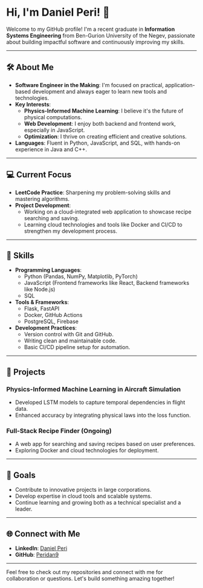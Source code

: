 # Hi, I'm Daniel Peri! 👋

Welcome to my GitHub profile! I'm a recent graduate in **Information Systems Engineering** from Ben-Gurion University of the Negev, passionate about building impactful software and continuously improving my skills.

---

## 🛠️ About Me

- **Software Engineer in the Making**: I'm focused on practical, application-based development and always eager to learn new tools and technologies.
- **Key Interests**:
  - **Physics-Informed Machine Learning**: I believe it's the future of physical computations.
  - **Web Development**: I enjoy both backend and frontend work, especially in JavaScript.
  - **Optimization**: I thrive on creating efficient and creative solutions.
- **Languages**: Fluent in Python, JavaScript, and SQL, with hands-on experience in Java and C++.

---

## 💻 Current Focus

- **LeetCode Practice**: Sharpening my problem-solving skills and mastering algorithms.
- **Project Development**:
  - Working on a cloud-integrated web application to showcase recipe searching and saving.
  - Learning cloud technologies and tools like Docker and CI/CD to strengthen my development process.

---

## 🌟 Skills

- **Programming Languages**:
  - Python (Pandas, NumPy, Matplotlib, PyTorch)
  - JavaScript (Frontend frameworks like React, Backend frameworks like Node.js)
  - SQL
- **Tools & Frameworks**:
  - Flask, FastAPI
  - Docker, GitHub Actions
  - PostgreSQL, Firebase
- **Development Practices**:
  - Version control with Git and GitHub.
  - Writing clean and maintainable code.
  - Basic CI/CD pipeline setup for automation.

---

## 🚀 Projects

### **Physics-Informed Machine Learning in Aircraft Simulation**
- Developed LSTM models to capture temporal dependencies in flight data.
- Enhanced accuracy by integrating physical laws into the loss function.

### **Full-Stack Recipe Finder** (Ongoing)
- A web app for searching and saving recipes based on user preferences.
- Exploring Docker and cloud technologies for deployment.

---

## 🎯 Goals

- Contribute to innovative projects in large corporations.
- Develop expertise in cloud tools and scalable systems.
- Continue learning and growing both as a technical specialist and a leader.

---

## 🌐 Connect with Me

- **LinkedIn**: [Daniel Peri](https://www.linkedin.com/in/daniel-peri-5b0a022b1/)
- **GitHub**: [Peridan9](https://github.com/Peridan9?tab=repositories)

---

Feel free to check out my repositories and connect with me for collaboration or questions. Let's build something amazing together!
